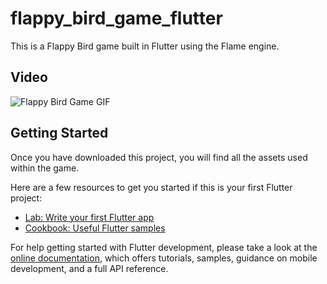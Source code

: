 # flappy_bird_game_flutter

This is a Flappy Bird game built in Flutter using the Flame engine.


## Video
![Flappy Bird Game GIF](https://github.com/zainulabdn/Flappy-bird-game-flutter/raw/main/assets/video.gif)


## Getting Started

Once you have downloaded this project, you will find all the assets used within the game.

Here are a few resources to get you started if this is your first Flutter project:

- [Lab: Write your first Flutter app](https://docs.flutter.dev/get-started/codelab)
- [Cookbook: Useful Flutter samples](https://docs.flutter.dev/cookbook)

For help getting started with Flutter development, please take a look at the
[online documentation](https://docs.flutter.dev/), which offers tutorials,
samples, guidance on mobile development, and a full API reference.
